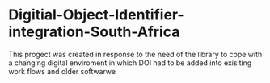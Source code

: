 # Digitial-Object-Identifier-integration-South-Africa

This progect was created in response to the need of the library to cope with a changing digital enviroment in which DOI had to be added into exisiting work flows and older softwarwe 
